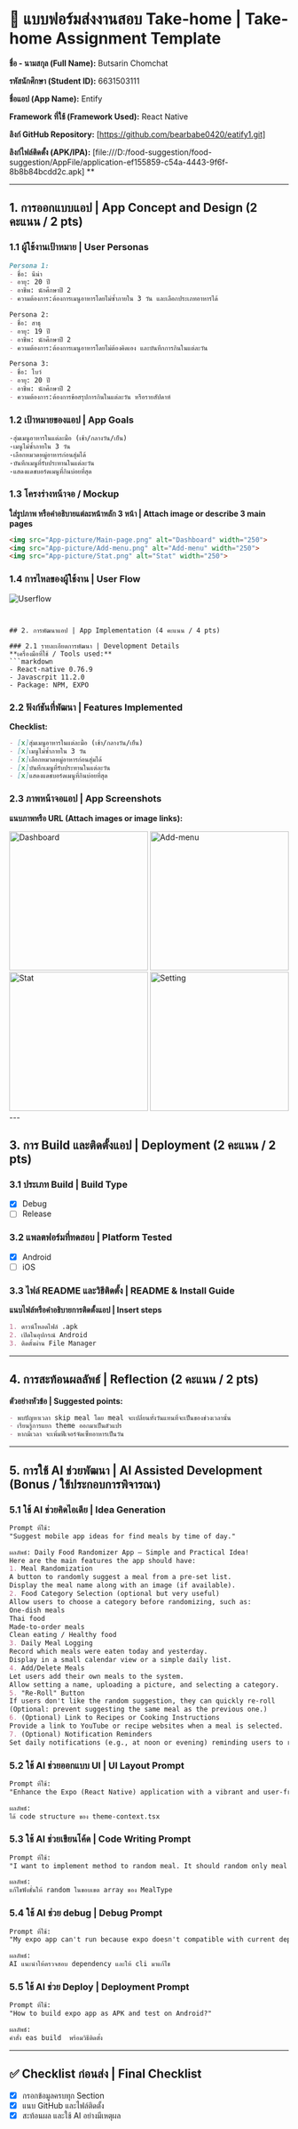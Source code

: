 # 📱 แบบฟอร์มส่งงานสอบ Take-home | Take-home Assignment Template
**ชื่อ - นามสกุล (Full Name):** Butsarin Chomchat

**รหัสนักศึกษา (Student ID):** 6631503111

**ชื่อแอป (App Name):** Entify 

**Framework ที่ใช้ (Framework Used):** React Native 

**ลิงก์ GitHub Repository:** [https://github.com/bearbabe0420/eatify1.git] 

**ลิงก์ไฟล์ติดตั้ง (APK/IPA):** [file:///D:/food-suggestion/food-suggestion/AppFile/application-ef155859-c54a-4443-9f6f-8b8b84bcdd2c.apk] **

---

## 1. การออกแบบแอป | App Concept and Design (2 คะแนน / 2 pts)

### 1.1 ผู้ใช้งานเป้าหมาย | User Personas  
```markdown
Persona 1:  
- ชื่อ: นีน่า
- อายุ: 20 ปี  
- อาชีพ: นักศึกษาปี 2  
- ความต้องการ:ต้องการเมนูอาหารโดยไม่ซ้ำภายใน 3 วัน และเลือกประเภทอาหารได้

Persona 2: 
- ชื่อ: สาธุ
- อายุ: 19 ปี  
- อาชีพ: นักศึกษาปี 2
- ความต้องการ:ต้องการเมนูอาหารโดยไม่ต้องคิดเอง และบันทึกการกินในแต่ละวัน

Persona 3: 
- ชื่อ: โบว์
- อายุ: 20 ปี  
- อาชีพ: นักศึกษาปี 2
- ความต้องการ:ต้องการข้อสรุปการกินในแต่ละวัน หรือรายสัปดาห์
`````

### 1.2 เป้าหมายของแอป | App Goals  

```markdown
-สุ่มเมนูอาหารในแต่ละมื้อ (เช้า/กลางวัน/เย็น)
-เมนูไม่ซ้ำภายใน 3 วัน
-เลือกหมวดหมู่อาหารก่อนสุ่มได้
-บันทึกเมนูที่รับประทานในแต่ละวัน
-แสดงแดชบอร์ดเมนูที่กินบ่อยที่สุด
```

### 1.3 โครงร่างหน้าจอ / Mockup  
**ใส่รูปภาพ หรือคำอธิบายแต่ละหน้าหลัก 3 หน้า | Attach image or describe 3 main pages**
```markdown
<img src="App-picture/Main-page.png" alt="Dashboard" width="250">
<img src="App-picture/Add-menu.png" alt="Add-menu" width="250">
<img src="App-picture/Stat.png" alt="Stat" width="250">
```

### 1.4 การไหลของผู้ใช้งาน | User Flow  

![Userflow](App-picture/Userflow.png)

```


## 2. การพัฒนาแอป | App Implementation (4 คะแนน / 4 pts)

### 2.1 รายละเอียดการพัฒนา | Development Details  
**เครื่องมือที่ใช้ / Tools used:**
```markdown
- React-native 0.76.9
- Javascrpit 11.2.0
- Package: NPM, EXPO
```

### 2.2 ฟังก์ชันที่พัฒนา | Features Implemented  
**Checklist:**
```markdown
- [x]สุ่มเมนูอาหารในแต่ละมื้อ (เช้า/กลางวัน/เย็น)
- [x]เมนูไม่ซ้ำภายใน 3 วัน
- [x]เลือกหมวดหมู่อาหารก่อนสุ่มได้
- [x]บันทึกเมนูที่รับประทานในแต่ละวัน
- [x]แสดงแดชบอร์ดเมนูที่กินบ่อยที่สุด
```

### 2.3 ภาพหน้าจอแอป | App Screenshots  
**แนบภาพหรือ URL (Attach images or image links):**

<img src="App-picture/Main-page.png" alt="Dashboard" width="250">
<img src="App-picture/Add-menu.png" alt="Add-menu" width="250">
<img src="App-picture/Stat.png" alt="Stat" width="250">
<img src="App-picture/Setting.png" alt="Setting" width="250">
---

## 3. การ Build และติดตั้งแอป | Deployment (2 คะแนน / 2 pts)

### 3.1 ประเภท Build | Build Type
- [x] Debug  
- [ ] Release  

### 3.2 แพลตฟอร์มที่ทดสอบ | Platform Tested  
- [x] Android  
- [ ] iOS  

### 3.3 ไฟล์ README และวิธีติดตั้ง | README & Install Guide  
**แนบไฟล์หรือคำอธิบายการติดตั้งแอป | Insert steps**
```markdown
1. ดาวน์โหลดไฟล์ .apk
2. เปิดในอุปกรณ์ Android 
3. ติดตั้งผ่าน File Manager
```

---

## 4. การสะท้อนผลลัพธ์ | Reflection (2 คะแนน / 2 pts)

**ตัวอย่างหัวข้อ | Suggested points:**
```markdown
- พบปัญหาเวลา skip meal โดย meal จะเปลี่ยนทั้งวันแทนที่จะเป็นของช่วงเวลานั้น
- เรียนรู้การแยก theme ออกมาเป็นตัวแปร
- หากมีเวลา จะเพิ่มฟีเจอร์จัดเซ็ทอาหารเป็นวัน
```

---

## 5. การใช้ AI ช่วยพัฒนา | AI Assisted Development (Bonus / ใช้ประกอบการพิจารณา)

### 5.1 ใช้ AI ช่วยคิดไอเดีย | Idea Generation
```markdown
Prompt ที่ใช้:  
"Suggest mobile app ideas for find meals by time of day."

ผลลัพธ์: Daily Food Randomizer App – Simple and Practical Idea!
Here are the main features the app should have:
1. Meal Randomization
A button to randomly suggest a meal from a pre-set list.
Display the meal name along with an image (if available).
2. Food Category Selection (optional but very useful)
Allow users to choose a category before randomizing, such as:
One-dish meals
Thai food
Made-to-order meals
Clean eating / Healthy food
3. Daily Meal Logging
Record which meals were eaten today and yesterday.
Display in a small calendar view or a simple daily list.
4. Add/Delete Meals
Let users add their own meals to the system.
Allow setting a name, uploading a picture, and selecting a category.
5. "Re-Roll" Button
If users don't like the random suggestion, they can quickly re-roll
(Optional: prevent suggesting the same meal as the previous one.)
6. (Optional) Link to Recipes or Cooking Instructions
Provide a link to YouTube or recipe websites when a meal is selected.
7. (Optional) Notification Reminders
Set daily notifications (e.g., at noon or evening) reminding users to randomize their meal. 
```

### 5.2 ใช้ AI ช่วยออกแบบ UI | UI Layout Prompt
```markdown
Prompt ที่ใช้:  
"Enhance the Expo (React Native) application with a vibrant and user-friendly interface, primarily using green as the main color scheme. The UI should display a single, randomized food suggestion for each meal (Breakfast, Lunch, Dinner)"

ผลลัพธ์:  
ได้ code structure ของ theme-context.tsx
```

### 5.3 ใช้ AI ช่วยเขียนโค้ด | Code Writing Prompt
```markdown
Prompt ที่ใช้:  
"I want to implement method to random meal. It should random only meal in range of MealType"

ผลลัพธ์:  
แก้ไขฟังชั่นให้ random ในขอบเขต array ของ MealType
```

### 5.4 ใช้ AI ช่วย debug | Debug Prompt
```markdown
Prompt ที่ใช้:  
"My expo app can't run because expo doesn't compatible with current dependency"

ผลลัพธ์:  
AI แนะนำให้ตรวจสอบ dependency และให้ cli มาแก้ไข
```

### 5.5 ใช้ AI ช่วย Deploy | Deployment Prompt
```markdown
Prompt ที่ใช้:  
"How to build expo app as APK and test on Android?"

ผลลัพธ์:  
คำสั่ง eas build  พร้อมวิธีติดตั้ง
```

---

## ✅ Checklist ก่อนส่ง | Final Checklist
- [x] กรอกข้อมูลครบทุก Section  
- [x] แนบ GitHub และไฟล์ติดตั้ง  
- [x] สะท้อนผล และใช้ AI อย่างมีเหตุผล  
